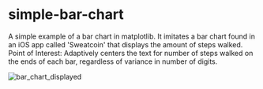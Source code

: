 # simple-bar-chart
A simple example of a bar chart in matplotlib.  It imitates a bar chart found in an iOS app called 'Sweatcoin' that displays the amount of steps walked.  Point of Interest: Adaptively centers the text for number of steps walked on the ends of each bar, regardless of variance in number of digits.

![bar_chart_displayed](https://user-images.githubusercontent.com/38342135/39556093-a23a0ca2-4e32-11e8-837c-c805a3633076.png)
